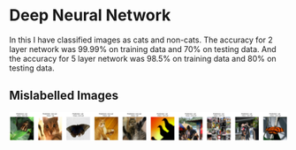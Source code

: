 # Deep Neural Network

In this I have classified images as cats and non-cats. The accuracy for 2 layer network was 99.99% on training data and 70% on testing data. And the accuracy for 5 layer network was 98.5% on training data and 80% on testing data.

## Mislabelled Images

![](mislabelled_images.png)
